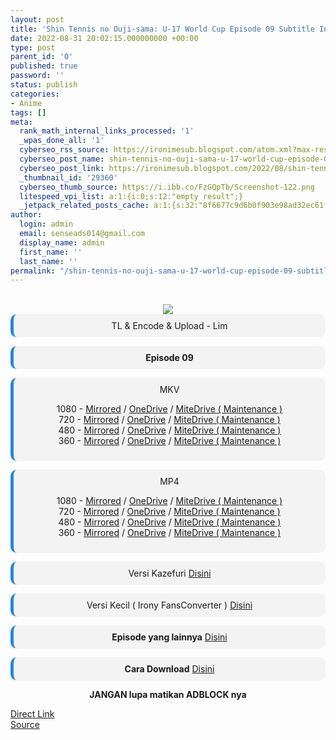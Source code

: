 ```yaml
---
layout: post
title: 'Shin Tennis no Ouji-sama: U-17 World Cup Episode 09 Subtitle Indonesia'
date: 2022-08-31 20:02:15.000000000 +00:00
type: post
parent_id: '0'
published: true
password: ''
status: publish
categories:
- Anime
tags: []
meta:
  rank_math_internal_links_processed: '1'
  _wpas_done_all: '1'
  cyberseo_rss_source: https://ironimesub.blogspot.com/atom.xml?max-results=150
  cyberseo_post_name: shin-tennis-no-ouji-sama-u-17-world-cup-episode-09-subtitle-indonesia
  cyberseo_post_link: https://ironimesub.blogspot.com/2022/08/shin-tennis-no-ouji-sama-u-17-world-cup_31.html
  _thumbnail_id: '29360'
  cyberseo_thumb_source: https://i.ibb.co/FzGQpTb/Screenshot-122.png
  litespeed_vpi_list: a:1:{i:0;s:12:"empty result";}
  _jetpack_related_posts_cache: a:1:{s:32:"8f6677c9d6b0f903e98ad32ec61f8deb";a:2:{s:7:"expires";i:1663499716;s:7:"payload";a:3:{i:0;a:1:{s:2:"id";i:29433;}i:1;a:1:{s:2:"id";i:29347;}i:2;a:1:{s:2:"id";i:29367;}}}}
author:
  login: admin
  email: senseads014@gmail.com
  display_name: admin
  first_name: ''
  last_name: ''
permalink: "/shin-tennis-no-ouji-sama-u-17-world-cup-episode-09-subtitle-indonesia/"
---
```


<div style="text-align: center">
<br />
<img src="{{ site.baseurl }}/assets/2022/08/Screenshot-122.png" />
<div style="background-color: #f3f3f3;border-left: 5px solid #2288dd;border-radius: 10px;padding: 10px">
TL &amp; Encode &amp; Upload - Lim</div>
<p></p>
<div style="background-color: #f3f3f3;border-left: 5px solid #2288dd;border-radius: 10px;padding: 10px">
<strong>Episode 09</strong> </div>
<p></p>
<div style="background-color: #f3f3f3;border-left: 5px solid #2288dd;border-radius: 10px;padding: 10px">
MKV
<p>1080 - <a href="https://mir.cr/L11BYECX">Mirrored</a> / <a href="https://smkn1stg-my.sharepoint.com/:v:/g/personal/irony_smkn1sintang_sch_id/Eeqw4FTEbRRCqzMX9TOFvl0BgKiPFBPcGiQYtPG5Q7APrA?e=BdbwBk">OneDrive</a> / <a href="https://ironimesub.blogspot.com/2022/08/shin-tennis-no-ouji-sama-u-17-world-cup_31.html#">MiteDrive ( Maintenance )</a><br />
720 - <a href="https://mir.cr/WKGVCEHW">Mirrored</a> / <a href="https://smkn1stg-my.sharepoint.com/:v:/g/personal/irony_smkn1sintang_sch_id/EUVRVwhcSIZPiQICHWt3n0EBGw68Z4gQkgRsrS0UkqOqFQ?e=TVUpMX">OneDrive</a> / <a href="https://ironimesub.blogspot.com/2022/08/shin-tennis-no-ouji-sama-u-17-world-cup_31.html#">MiteDrive ( Maintenance )</a><br />
480 - <a href="https://mir.cr/18JCESOU">Mirrored</a> / <a href="https://smkn1stg-my.sharepoint.com/:v:/g/personal/irony_smkn1sintang_sch_id/EdC8Taqh8g5DnErCYQ15KgAB8BjzUeOyaYXb4F5k4VRSAA?e=2sOvfd">OneDrive</a> / <a href="https://ironimesub.blogspot.com/2022/08/shin-tennis-no-ouji-sama-u-17-world-cup_31.html#">MiteDrive ( Maintenance )</a><br />
360 - <a href="https://mir.cr/0ZILYZXS">Mirrored</a> / <a href="https://smkn1stg-my.sharepoint.com/:v:/g/personal/irony_smkn1sintang_sch_id/EXahtiV2UORKiX-ItMFMAbQBBTpJ5D7d0_-6s45UbfJuKQ?e=ACqEAO">OneDrive</a> / <a href="https://ironimesub.blogspot.com/2022/08/shin-tennis-no-ouji-sama-u-17-world-cup_31.html#">MiteDrive ( Maintenance )</a></p>
</div>
<p></p>
<div style="background-color: #f3f3f3;border-left: 5px solid #2288dd;border-radius: 10px;padding: 10px">
MP4
<p>1080 - <a href="https://mir.cr/8Q3WNJ8T">Mirrored</a> / <a href="https://smkn1stg-my.sharepoint.com/:v:/g/personal/irony_smkn1sintang_sch_id/EaWe2va0qLNGg3unpEDMBLMBrTvDXAMPPVO57nYHHmFH5g?e=qwriCe">OneDrive</a> / <a href="https://ironimesub.blogspot.com/2022/08/shin-tennis-no-ouji-sama-u-17-world-cup_31.html#">MiteDrive ( Maintenance )</a><br />
720 - <a href="https://mir.cr/1AFRZNGJ">Mirrored</a> / <a href="https://smkn1stg-my.sharepoint.com/:v:/g/personal/irony_smkn1sintang_sch_id/ETA7cyDoGFVGr7KDXacrt30BiRL875r6RYlQjAWZlilPVg?e=LCPDdk">OneDrive</a> / <a href="https://ironimesub.blogspot.com/2022/08/shin-tennis-no-ouji-sama-u-17-world-cup_31.html#">MiteDrive ( Maintenance )</a><br />
480 - <a href="https://mir.cr/X3R9KLBP">Mirrored</a> / <a href="https://smkn1stg-my.sharepoint.com/:v:/g/personal/irony_smkn1sintang_sch_id/EZRXplXy769MlR_-a43oD2MBMBgi15EjUXAGcBVvLuHMKQ?e=dJ11IY">OneDrive</a> / <a href="https://ironimesub.blogspot.com/2022/08/shin-tennis-no-ouji-sama-u-17-world-cup_31.html#">MiteDrive ( Maintenance )</a><br />
360 - <a href="https://mir.cr/ARRSYAH3">Mirrored</a> / <a href="https://smkn1stg-my.sharepoint.com/:v:/g/personal/irony_smkn1sintang_sch_id/ETykvnaFz09Jqt50K_vcXloBy9oLG7jzLQUFvaLic-5CUA?e=a5qgDG">OneDrive</a> / <a href="https://ironimesub.blogspot.com/2022/08/shin-tennis-no-ouji-sama-u-17-world-cup_31.html#">MiteDrive ( Maintenance )</a></p>
</div>
<p></p>
<div style="background-color: #f3f3f3;border-left: 5px solid #2288dd;border-radius: 10px;padding: 10px">
Versi Kazefuri <a href="https://kazefuri.net/shin-tennis-no-ouji-sama-u-17-world-cup-episode-09-subtitle-indonesia/">Disini</a>
</div>
<p></p>
<div style="background-color: #f3f3f3;border-left: 5px solid #2288dd;border-radius: 10px;padding: 10px">
Versi Kecil ( Irony FansConverter ) <a href="https://ironysub.net/shin-tennis-no-ouji-sama-u-17-world-cup/">Disini</a>
</div>
<p></p>
<div style="background-color: #f3f3f3;border-left: 5px solid #2288dd;border-radius: 10px;padding: 10px">
<strong>Episode yang lainnya</strong> <a href="https://ironimesub.blogspot.com/p/shin-tennis-no-ouji-sama-u-17-world-cup.html">Disini</a>
</div>
<p></p>
<div style="background-color: #f3f3f3;border-left: 5px solid #2288dd;border-radius: 10px;padding: 10px">
<strong>Cara Download</strong> <a href="https://ironimesub.blogspot.com/2022/04/cara-mendownload-di-mirrored.html">Disini</a>
</div>
<p><strong>JANGAN lupa matikan ADBLOCK nya</strong></p>
</div>
<div class="divbtn"> <a href="https://handymansurrender.com/fihup8buzv?key=94550f7ce39444073321dde3b8782f97" class="btn"><i class="fa fa-download"></i> Direct Link</a> <br /><a href="https://ironimesub.blogspot.com/2022/08/shin-tennis-no-ouji-sama-u-17-world-cup_31.html">Source</a> </div>
